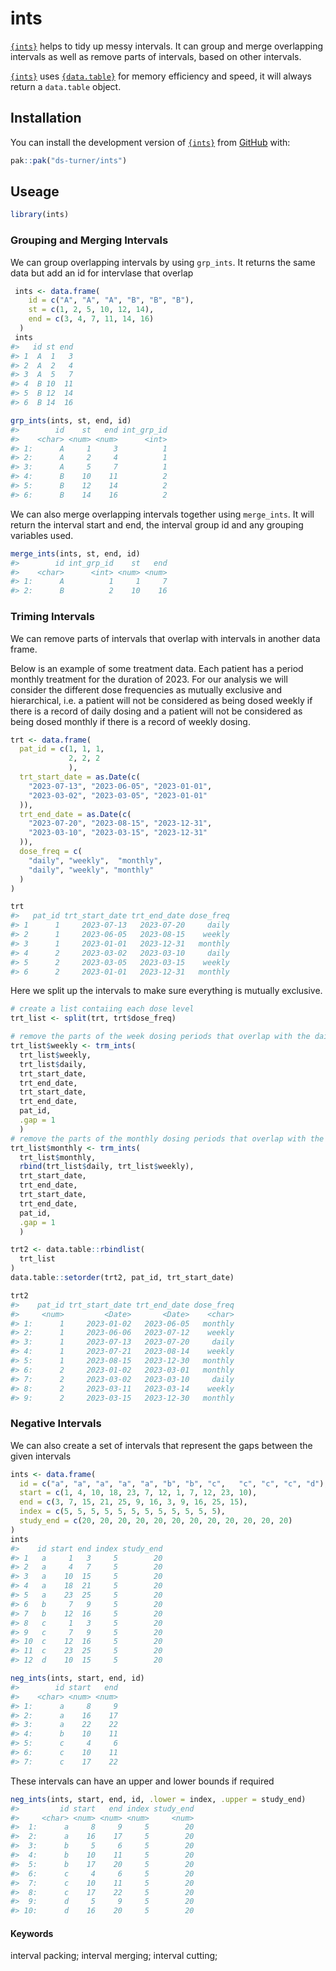 
<!-- README.md is generated from README.Rmd. Please edit that file -->

# ints

<!-- badges: start -->
<!-- badges: end -->

[`{ints}`](ds-turner.github.io/ints/) helps to tidy up messy intervals.
It can group and merge overlapping intervals as well as remove parts of
intervals, based on other intervals.

[`{ints}`](ds-turner.github.io/ints/) uses
[`{data.table}`](https://rdatatable.gitlab.io/data.table/) for memory
efficiency and speed, it will always return a `data.table` object.

## Installation

You can install the development version of
[`{ints}`](ds-turner.github.io/ints/) from [GitHub](https://github.com/)
with:

``` r
pak::pak("ds-turner/ints")
```

## Useage

``` r
library(ints)
```

### Grouping and Merging Intervals

We can group overlapping intervals by using `grp_ints`. It returns the
same data but add an id for intervlase that overlap

``` r
 ints <- data.frame(
    id = c("A", "A", "A", "B", "B", "B"),
    st = c(1, 2, 5, 10, 12, 14),
    end = c(3, 4, 7, 11, 14, 16)
  )
 ints
#>   id st end
#> 1  A  1   3
#> 2  A  2   4
#> 3  A  5   7
#> 4  B 10  11
#> 5  B 12  14
#> 6  B 14  16
```

``` r
grp_ints(ints, st, end, id)
#>        id    st   end int_grp_id
#>    <char> <num> <num>      <int>
#> 1:      A     1     3          1
#> 2:      A     2     4          1
#> 3:      A     5     7          1
#> 4:      B    10    11          2
#> 5:      B    12    14          2
#> 6:      B    14    16          2
```

We can also merge overlapping intervals together using `merge_ints`. It
will return the interval start and end, the interval group id and any
grouping variables used.

``` r
merge_ints(ints, st, end, id)
#>        id int_grp_id    st   end
#>    <char>      <int> <num> <num>
#> 1:      A          1     1     7
#> 2:      B          2    10    16
```

### Triming Intervals

We can remove parts of intervals that overlap with intervals in another
data frame.

Below is an example of some treatment data. Each patient has a period
monthly treatment for the duration of 2023. For our analysis we will
consider the different dose frequencies as mutually exclusive and
hierarchical, i.e. a patient will not be considered as being dosed
weekly if there is a record of daily dosing and a patient will not be
considered as being dosed monthly if there is a record of weekly dosing.

``` r
trt <- data.frame(
  pat_id = c(1, 1, 1,
             2, 2, 2
             ),
  trt_start_date = as.Date(c(
    "2023-07-13", "2023-06-05", "2023-01-01",
    "2023-03-02", "2023-03-05", "2023-01-01"
  )),
  trt_end_date = as.Date(c(
    "2023-07-20", "2023-08-15", "2023-12-31",
    "2023-03-10", "2023-03-15", "2023-12-31"
  )),
  dose_freq = c(
    "daily", "weekly",  "monthly",
    "daily", "weekly", "monthly"
  )
)

trt
#>   pat_id trt_start_date trt_end_date dose_freq
#> 1      1     2023-07-13   2023-07-20     daily
#> 2      1     2023-06-05   2023-08-15    weekly
#> 3      1     2023-01-01   2023-12-31   monthly
#> 4      2     2023-03-02   2023-03-10     daily
#> 5      2     2023-03-05   2023-03-15    weekly
#> 6      2     2023-01-01   2023-12-31   monthly
```

Here we split up the intervals to make sure everything is mutually
exclusive.

``` r
# create a list contaiing each dose level
trt_list <- split(trt, trt$dose_freq)

# remove the parts of the week dosing periods that overlap with the daily dosing intervals
trt_list$weekly <- trm_ints(
  trt_list$weekly,
  trt_list$daily,
  trt_start_date,
  trt_end_date,
  trt_start_date,
  trt_end_date,
  pat_id,
  .gap = 1
  )
# remove the parts of the monthly dosing periods that overlap with the daily and weekly dosing intervals
trt_list$monthly <- trm_ints(
  trt_list$monthly,
  rbind(trt_list$daily, trt_list$weekly),
  trt_start_date,
  trt_end_date,
  trt_start_date,
  trt_end_date,
  pat_id,
  .gap = 1
  )

trt2 <- data.table::rbindlist(
  trt_list
)
data.table::setorder(trt2, pat_id, trt_start_date)

trt2
#>    pat_id trt_start_date trt_end_date dose_freq
#>     <num>         <Date>       <Date>    <char>
#> 1:      1     2023-01-02   2023-06-05   monthly
#> 2:      1     2023-06-06   2023-07-12    weekly
#> 3:      1     2023-07-13   2023-07-20     daily
#> 4:      1     2023-07-21   2023-08-14    weekly
#> 5:      1     2023-08-15   2023-12-30   monthly
#> 6:      2     2023-01-02   2023-03-01   monthly
#> 7:      2     2023-03-02   2023-03-10     daily
#> 8:      2     2023-03-11   2023-03-14    weekly
#> 9:      2     2023-03-15   2023-12-30   monthly
```

### Negative Intervals

We can also create a set of intervals that represent the gaps between
the given intervals

``` r
ints <- data.frame(
  id = c("a", "a", "a", "a", "a", "b", "b", "c",   "c", "c", "c", "d"),
  start = c(1, 4, 10, 18, 23, 7, 12, 1, 7, 12, 23, 10),
  end = c(3, 7, 15, 21, 25, 9, 16, 3, 9, 16, 25, 15),
  index = c(5, 5, 5, 5, 5, 5, 5, 5, 5, 5, 5, 5),
  study_end = c(20, 20, 20, 20, 20, 20, 20, 20, 20, 20, 20, 20)
)
ints
#>    id start end index study_end
#> 1   a     1   3     5        20
#> 2   a     4   7     5        20
#> 3   a    10  15     5        20
#> 4   a    18  21     5        20
#> 5   a    23  25     5        20
#> 6   b     7   9     5        20
#> 7   b    12  16     5        20
#> 8   c     1   3     5        20
#> 9   c     7   9     5        20
#> 10  c    12  16     5        20
#> 11  c    23  25     5        20
#> 12  d    10  15     5        20
```

``` r
neg_ints(ints, start, end, id)
#>        id start   end
#>    <char> <num> <num>
#> 1:      a     8     9
#> 2:      a    16    17
#> 3:      a    22    22
#> 4:      b    10    11
#> 5:      c     4     6
#> 6:      c    10    11
#> 7:      c    17    22
```

These intervals can have an upper and lower bounds if required

``` r
neg_ints(ints, start, end, id, .lower = index, .upper = study_end)
#>         id start   end index study_end
#>     <char> <num> <num> <num>     <num>
#>  1:      a     8     9     5        20
#>  2:      a    16    17     5        20
#>  3:      b     5     6     5        20
#>  4:      b    10    11     5        20
#>  5:      b    17    20     5        20
#>  6:      c     4     6     5        20
#>  7:      c    10    11     5        20
#>  8:      c    17    22     5        20
#>  9:      d     5     9     5        20
#> 10:      d    16    20     5        20
```

#### Keywords

interval packing; interval merging; interval cutting;
